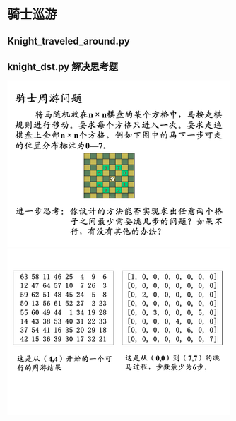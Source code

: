 # 骑士巡游
## Knight_traveled_around.py
## knight_dst.py 解决思考题
![knight_1](figure/knight_1.png)
![knight_2](figure/knight_2.png)
